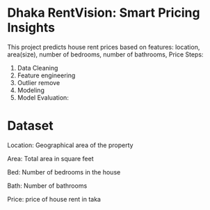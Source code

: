 # Dhaka RentVision: Smart Pricing Insights
This project predicts house rent prices based on features: location, area(size), number of bedrooms, number of bathrooms, Price
Steps:
  1. Data Cleaning
  2. Feature engineering
  3. Outlier remove
  4. Modeling
  5. Model Evaluation:
# Dataset
Location: Geographical area of the property

Area: Total area in square feet

Bed: Number of bedrooms in the house

Bath: Number of bathrooms

Price: price of house rent in taka
